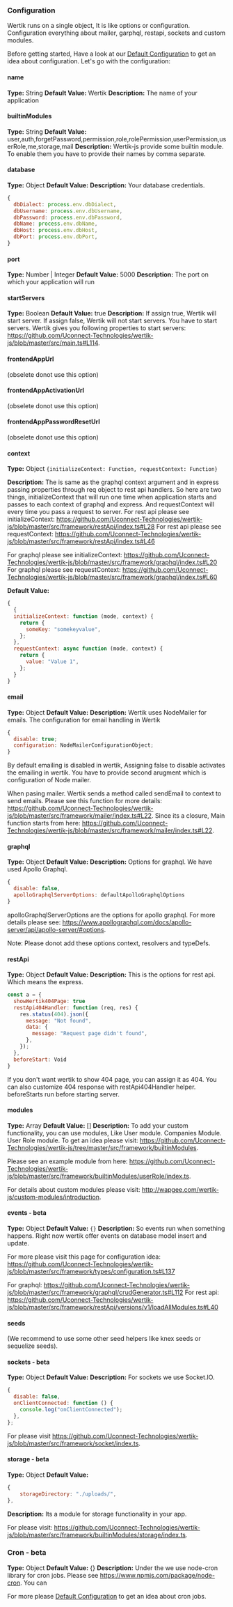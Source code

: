 ### Configuration

Wertik runs on a single object, It is like options or configuration. Configuration everything about mailer, garphql, restapi, sockets and custom modules.

Before getting started, Have a look at our [Default Configuration](https://github.com/Uconnect-Technologies/wertik-js/blob/master/src/framework/defaults/defaultConfigurations/defaultConfiguration.ts) to get an idea about configuration. Let's go with the configuration:

#### name

**Type:** String
**Default Value:** Wertik
**Description:** The name of your application

#### builtinModules

**Type:** String
**Default Value:** user,auth,forgetPassword,permission,role,rolePermission,userPermission,userRole,me,storage,mail
**Description:** Wertik-js provide some builtin module. To enable them you have to provide their names by comma separate.

#### database

**Type:** Object
**Default Value:**
**Description:** Your database credentials.

```javascript
{
  dbDialect: process.env.dbDialect,
  dbUsername: process.env.dbUsername,
  dbPassword: process.env.dbPassword,
  dbName: process.env.dbName,
  dbHost: process.env.dbHost,
  dbPort: process.env.dbPort,
}
```

#### port

**Type:** Number | Integer
**Default Value:** 5000
**Description:** The port on which your application will run

#### startServers

**Type:** Boolean
**Default Value:** true
**Description:** If assign true, Wertik will start server. If assign false, Wertik will not start servers. You have to start servers. Wertik gives you following properties to start servers: https://github.com/Uconnect-Technologies/wertik-js/blob/master/src/main.ts#L114.

#### frontendAppUrl

(obselete donot use this option)

#### frontendAppActivationUrl

(obselete donot use this option)

#### frontendAppPasswordResetUrl

(obselete donot use this option)

#### context

**Type:** Object `{initializeContext: Function, requestContext: Function}`

**Description:** The is same as the graphql context argument and in express passing properties through req object to rest api handlers. So here are two things, initializeContext that will run one time when application starts and passes to each context of graphql and express. And requestContext will every time you pass a request to server.
For rest api please see initializeContext: https://github.com/Uconnect-Technologies/wertik-js/blob/master/src/framework/restApi/index.ts#L28
For rest api please see requestContext: https://github.com/Uconnect-Technologies/wertik-js/blob/master/src/framework/restApi/index.ts#L46

For graphql please see initializeContext: https://github.com/Uconnect-Technologies/wertik-js/blob/master/src/framework/graphql/index.ts#L20
For graphql please see requestContext: https://github.com/Uconnect-Technologies/wertik-js/blob/master/src/framework/graphql/index.ts#L60

**Default Value:**

```javascript
{
  {
  initializeContext: function (mode, context) {
    return {
      someKey: "somekeyvalue",
    };
  },
  requestContext: async function (mode, context) {
    return {
      value: "Value 1",
    };
  }
}
```

#### email

**Type:** Object
**Default Value:**
**Description:** Wertik uses NodeMailer for emails. The configuration for email handling in Wertik

```javascript
{
  disable: true;
  configuration: NodeMailerConfigurationObject;
}
```

By default emailing is disabled in wertik, Assigning false to disable activates the emailing in wertik. You have to provide second arugment which is configuration of Node mailer.

When pasing mailer. Wertik sends a method called sendEmail to context to send emails. Please see this function for more details: https://github.com/Uconnect-Technologies/wertik-js/blob/master/src/framework/mailer/index.ts#L22. Since its a closure, Main function starts from here: https://github.com/Uconnect-Technologies/wertik-js/blob/master/src/framework/mailer/index.ts#L22.

#### graphql

**Type:** Object
**Default Value:**
**Description:** Options for graphql. We have used Apollo Graphql.

```javascript
{
  disable: false,
  apolloGraphqlServerOptions: defaultApolloGraphqlOptions
}
```

apolloGraphqlServerOptions are the options for apollo graphql. For more details please see: https://www.apollographql.com/docs/apollo-server/api/apollo-server/#options.

Note: Please donot add these options context, resolvers and typeDefs.

#### restApi

**Type:** Object
**Default Value:**
**Description:** This is the options for rest api. Which means the express.

```javascript
const a = {
  showWertik404Page: true
  restApi404Handler: function (req, res) {
    res.status(404).json({
      message: "Not found",
      data: {
        message: "Request page didn't found",
      },
    });
  },
  beforeStart: Void
}
```

If you don't want wertik to show 404 page, you can assign it as 404. You can also customize 404 response with restApi404Handler helper. beforeStarts run before starting server.

#### modules

**Type:** Array<IConfigurationCustomModule>
**Default Value:** []
**Description:** To add your custom functionality, you can use modules, Like User module. Companies Module. User Role module. To get an idea please visit: https://github.com/Uconnect-Technologies/wertik-js/tree/master/src/framework/builtinModules.

Please see an example module from here: https://github.com/Uconnect-Technologies/wertik-js/blob/master/src/framework/builtinModules/userRole/index.ts.

For details about custom modules please visit: http://wapgee.com/wertik-js/custom-modules/introduction.

#### events - beta

**Type:** Object
**Default Value:** `{}`
**Description:** So events run when something happens. Right now wertik offer events on database model insert and update.

For more please visit this page for configuration idea: https://github.com/Uconnect-Technologies/wertik-js/blob/master/src/framework/types/configuration.ts#L137

For graphql: https://github.com/Uconnect-Technologies/wertik-js/blob/master/src/framework/graphql/crudGenerator.ts#L112
For rest api: https://github.com/Uconnect-Technologies/wertik-js/blob/master/src/framework/restApi/versions/v1/loadAllModules.ts#L40

#### seeds

(We recommend to use some other seed helpers like knex seeds or sequelize seeds).

#### sockets - beta

**Type:** Object
**Default Value:**
**Description:** For sockets we use Socket.IO.

```javascript
{
  disable: false,
  onClientConnected: function () {
    console.log("onClientConnected");
  },
};
```

For please visit https://github.com/Uconnect-Technologies/wertik-js/blob/master/src/framework/socket/index.ts.

#### storage - beta

**Type:** Object
**Default Value:**

```javascript
{
    storageDirectory: "./uploads/",
},
```

**Description:** Its a module for storage functionality in your app.

For please visit: https://github.com/Uconnect-Technologies/wertik-js/blob/master/src/framework/builtinModules/storage/index.ts.

### Cron - beta

**Type:** Object
**Default Value:** {}
**Description:** Under the we use node-cron library for cron jobs. Please see https://www.npmjs.com/package/node-cron. You can

For more please [Default Configuration](https://github.com/Uconnect-Technologies/wertik-js/blob/master/src/framework/defaults/defaultConfigurations/defaultConfiguration.ts) to get an idea about cron jobs.
